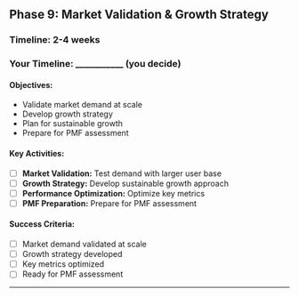 ## Phase 9: Market Validation & Growth Strategy

### Timeline: 2-4 weeks
### Your Timeline: ___________ (you decide)

#### Objectives:
- Validate market demand at scale
- Develop growth strategy
- Plan for sustainable growth
- Prepare for PMF assessment

#### Key Activities:
- [ ] **Market Validation:** Test demand with larger user base
- [ ] **Growth Strategy:** Develop sustainable growth approach
- [ ] **Performance Optimization:** Optimize key metrics
- [ ] **PMF Preparation:** Prepare for PMF assessment

#### Success Criteria:
- [ ] Market demand validated at scale
- [ ] Growth strategy developed
- [ ] Key metrics optimized
- [ ] Ready for PMF assessment

---

